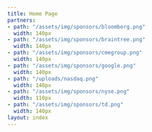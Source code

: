 ```yaml
---
title: Home Page
partners:
- path: "/assets/img/sponsors/bloomberg.png"
  width: 140px
- path: "/assets/img/sponsors/braintree.png"
  width: 140px
- path: "/assets/img/sponsors/cmegroup.png"
  width: 140px
- path: "/assets/img/sponsors/google.png"
  width: 140px
- path: "/uploads/nasdaq.png"
  width: 140px
- path: "/assets/img/sponsors/nyse.png"
  width: 110px
- path: "/assets/img/sponsors/td.png"
  width: 140px
layout: index
---
```


